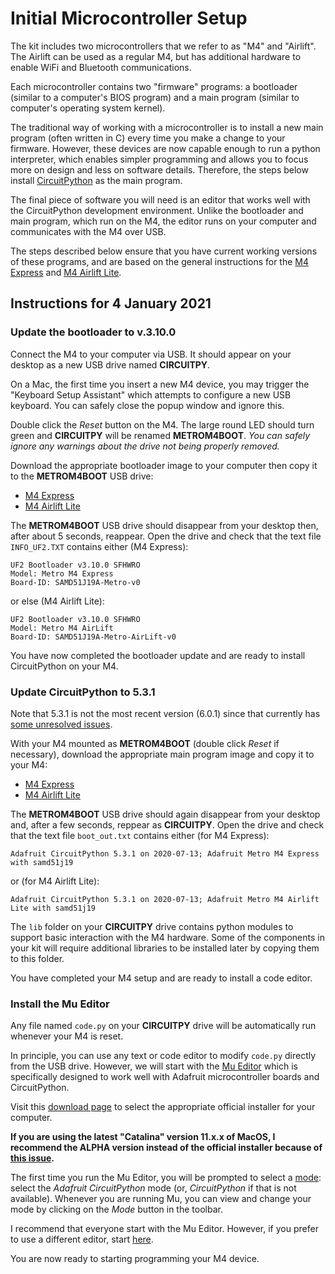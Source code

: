 # Initial Microcontroller Setup

The kit includes two microcontrollers that we refer to as "M4" and "Airlift".  The Airlift can be used as a regular M4, but has additional hardware to enable WiFi and Bluetooth communications.

Each microcontroller contains two "firmware" programs: a bootloader (similar to a computer's BIOS program) and a main program (similar to computer's operating system kernel).

The traditional way of working with a microcontroller is to install a new main program (often written in C) every time you make a change to your firmware.  However, these devices are now capable enough to run a python interpreter, which enables simpler programming and allows you to focus more on design and less on software details. Therefore, the steps below install [CircuitPython](https://circuitpython.org/) as the main program.

The final piece of software you will need is an editor that works well with the CircuitPython development environment.  Unlike the bootloader and main program, which run on the M4, the editor runs on your computer and communicates with the M4 over USB.

The steps described below ensure that you have current working versions of these programs, and are based on the general instructions for the [M4 Express](https://circuitpython.org/board/metro_m4_express/) and [M4 Airlift Lite](https://circuitpython.org/board/metro_m4_airlift_lite/).

## Instructions for 4 January 2021

### Update the bootloader to v.3.10.0

Connect the M4 to your computer via USB.  It should appear on your desktop as a new USB drive named **CIRCUITPY**.

On a Mac, the first time you insert a new M4 device, you may trigger the "Keyboard Setup Assistant" which attempts to configure a new USB keyboard. You can safely close the popup window and ignore this.

Double click the *Reset* button on the M4. The large round LED should turn green and **CIRCUITPY** will be renamed **METROM4BOOT**.  *You can safely ignore any warnings about the drive not being properly removed.*

Download the appropriate bootloader image to your computer then copy it to the **METROM4BOOT** USB drive:
 - [M4 Express](https://github.com/adafruit/uf2-samdx1/releases/download/v3.10.0/update-bootloader-metro_m4-v3.10.0.uf2)
 - [M4 Airlift Lite](https://github.com/adafruit/uf2-samdx1/releases/download/v3.10.0/update-bootloader-metro_m4_airlift-v3.10.0.uf2)

The **METROM4BOOT** USB drive should disappear from your desktop then, after about 5 seconds, reappear.  Open the drive and check that the text file `INFO_UF2.TXT` contains either (M4 Express):
```
UF2 Bootloader v3.10.0 SFHWRO
Model: Metro M4 Express
Board-ID: SAMD51J19A-Metro-v0
```
or else (M4 Airlift Lite):
```
UF2 Bootloader v3.10.0 SFHWRO
Model: Metro M4 AirLift
Board-ID: SAMD51J19A-Metro-AirLift-v0
```

You have now completed the bootloader update and are ready to install CircuitPython on your M4.

### Update CircuitPython to 5.3.1

Note that 5.3.1 is not the most recent version (6.0.1) since that currently has [some unresolved issues](https://github.com/adafruit/circuitpython/issues/3918).

With your M4 mounted as **METROM4BOOT** (double click *Reset* if necessary), download the appropriate main program image and copy it to your M4:
 - [M4 Express](https://adafruit-circuit-python.s3.amazonaws.com/bin/metro_m4_express/en_US/adafruit-circuitpython-metro_m4_express-en_US-5.3.1.uf2)
 - [M4 Airlift Lite](https://adafruit-circuit-python.s3.amazonaws.com/bin/metro_m4_airlift_lite/en_US/adafruit-circuitpython-metro_m4_airlift_lite-en_US-5.3.1.uf2)

The **METROM4BOOT** USB drive should again disappear from your desktop and, after a few seconds, reppear as **CIRCUITPY**.  Open the drive and check that the text file `boot_out.txt` contains either (for M4 Express):
```
Adafruit CircuitPython 5.3.1 on 2020-07-13; Adafruit Metro M4 Express with samd51j19
```
or (for M4 Airlift Lite):
```
Adafruit CircuitPython 5.3.1 on 2020-07-13; Adafruit Metro M4 Airlift Lite with samd51j19
```

The `lib` folder on your **CIRCUITPY** drive contains python modules to support basic interaction with the M4 hardware.  Some of the components in your kit will require additional libraries to be installed later by copying them to this folder.

You have completed your M4 setup and are ready to install a code editor.

### Install the Mu Editor

Any file named `code.py` on your **CIRCUITPY** drive will be automatically run whenever your M4 is reset.

In principle, you can use any text or code editor to modify `code.py` directly from the USB drive.  However,
we will start with the [Mu Editor]() which is specifically designed to work well with Adafruit microcontroller boards and CircuitPython.

Visit this [download page](https://codewith.mu/en/download) to select the appropriate official installer for your computer.

**If you are using the latest "Catalina" version 11.x.x of MacOS, I recommend the ALPHA version instead of the official installer because of [this issue](https://github.com/mu-editor/mu/issues/1147).**

The first time you run the Mu Editor, you will be prompted to select a [mode](https://codewith.mu/en/tutorials/1.0/modes): select the *Adafruit CircuitPython* mode (or, *CircuitPython* if that is not available).  Whenever you
are running Mu, you can view and change your mode by clicking on the *Mode*  button in the toolbar.

I recommend that everyone start with the Mu Editor.  However, if you prefer to use a different editor, start [here](https://learn.adafruit.com/welcome-to-circuitpython/creating-and-editing-code#1-use-an-editor-that-writes-out-the-file-completely-when-you-save-it-2977444-22).

You are now ready to starting programming your M4 device.
